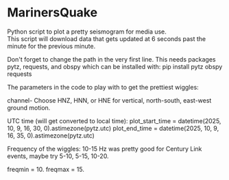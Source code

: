 # MarinersQuake
Python script to plot a pretty seismogram for media use.  
This script will download data that gets updated at 6 seconds past the minute for the previous minute.

Don't forget to change the path in the very first line.  This needs packages pytz, requests, and obspy which can be installed with:
pip install pytz obspy requests


The parameters in the code to play with to get the prettiest wiggles:

channel- Choose HNZ, HNN, or HNE for vertical, north-south, east-west ground motion.

UTC time (will get converted to local time):
plot_start_time = datetime(2025, 10, 9, 16, 30, 0).astimezone(pytz.utc)
plot_end_time = datetime(2025, 10, 9, 16, 35, 0).astimezone(pytz.utc)

Frequency of the wiggles:  10-15 Hz was pretty good for Century Link events, maybe try 5-10, 5-15, 10-20.

freqmin = 10.
freqmax = 15.


